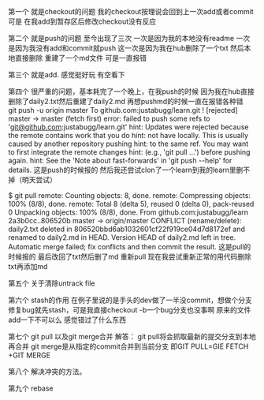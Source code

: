 第一个 就是checkout的问题 我的checkout按理说会回到上一次add或者commit  可是 在我add到暂存区后修改checkout没有反应


第二个 就是push的问题  至今出现了三次  一次是因为我的本地没有readme  一次是因为我没有add和commit就push  这一次是因为我在hub删除了一个txt 然后本地直接删除 重建了一个md文件 可是一直报错


第三个 就是add. 感觉挺好玩 有空看下


第四个 很严重的问题，基本耗完了一个晚上，在我push的时候 因为我在hub直接删除了daily2.txt然后重建了daily2.md 再想pushmd的时候一直在报错各种错  
git push -u origin master
To github.com:justabugg/learn.git
 ! [rejected]        master -> master (fetch first)
error: failed to push some refs to 'git@github.com:justabugg/learn.git'
hint: Updates were rejected because the remote contains work that you do
hint: not have locally. This is usually caused by another repository pushing
hint: to the same ref. You may want to first integrate the remote changes
hint: (e.g., 'git pull ...') before pushing again.
hint: See the 'Note about fast-forwards' in 'git push --help' for details.
这是push的时候报的
然后我还尝试clon了一个learn到我的learn里删不掉（明天尝试）

$ git pull
remote: Counting objects: 8, done.
remote: Compressing objects: 100% (8/8), done.
remote: Total 8 (delta 5), reused 0 (delta 0), pack-reused 0
Unpacking objects: 100% (8/8), done.
From github.com:justabugg/learn
   2a3b0cc..806520b  master     -> origin/master
CONFLICT (rename/delete): daily2.txt deleted in 806520bbd6ab1032601cf22f919ce04d7d8172ef and renamed to daily2.md in HEAD. Version HEAD of daily2.md left in tree.
Automatic merge failed; fix conflicts and then commit the result.
这是pull的时候报的
最后改回了txt然后删了md 重新pull 现在我尝试重新正常的用代码删除txt再添加md


第五个 关于清除untrack file

第六个  stash的作用  在例子里说的是手头的dev做了一半没commit，想做个分支修复bug就先stash，可是我直接checkout -b一个bug分支也没事啊 原来的文件add一下不可以么 感觉错过了什么东西


第七个 git pull 以及git merge合并
解答：  git pull将会抓取最新的提交分支到本地 再合并  git merge是从指定的commit合并到当前分支 即GIT PULL=GIE FETCH +GIT MERGE


第八个  解决冲突的方法。


第九个 rebase


